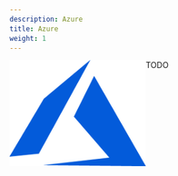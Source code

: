 ```yaml
---
description: Azure
title: Azure
weight: 1
---
```


<div class="technology-picture" style="float:left; width: 240px;">
    <img src="./image.jpg" style="float:left; width: 240px; margin-top:0px; margin-bottom:0px; padding-right: 5px;"/>
</div>
<div class="technology-text">

TODO

</div>